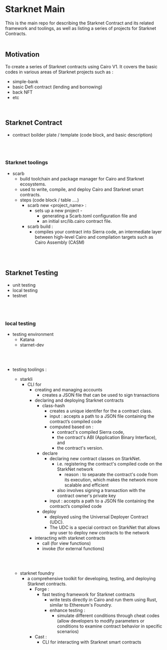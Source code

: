 # Starknet Main #
This is the main repo for describing the Starknet Contract and its related framework and toolings, as well as listing a series of projects for Starknet Contracts.
<br></br>

## Motivation ##
To create a series of Starknet contracts using Cairo V1. It covers the basic codes in various areas of Starknet projects such as :
- simple-bank
- basic Defi contract (lending and borrowing)
- back NFT
- etc

<br>

## Starknet Contract ##
- contract boilder plate / template
  (code block, and basic description)
  
<br></br>
### Starknet toolings ###
  - scarb
    - build toolchain and package manager for Cairo and Starknet ecosystems.
    - used to write, compile, and deploy Cairo and Starknet smart contracts.
    - steps (code block / table ....)
      - scarb new <project_name> :
        - sets up a new project -
          - generating a Scarb.toml configuration file and
          - an initial src/lib.cairo contract file.
      - scarb build :
        - compiles your contract into Sierra code, an intermediate layer between high-level Cairo and compilation targets such as Cairo Assembly (CASM) 

<br></br>
## Starknet Testing ##
- unit testing
- local testing
- testnet 

<br></br>
### local testing ###
- testing environment
  - Katana
  - starnet-dev

<br></br>
- testing toolings :

  - starkli
    - CLI for
      - creating and managing accounts
        - creates a JSON file that can be used to sign transactions
      - declaring and deploying Starknet contracts
        - class-hash
          - creates a unique identifer for the a contract class.
          - input : accepts a path to a JSON file containing the contract’s compiled code
          - computed based on :
            - contract's compiled Sierra code,
            - the contract's ABI (Application Binary Interface), and
            - the contract's version. 
        - declare
          - declaring new contract classes on StarkNet.
            - i.e. registering the contract's compiled code on the StarkNet network
              - reason : to separate the contract's code from its execution, which makes the network more scalable and efficient
            - also involves signing a transaction with the contract owner's private key
          - input : accepts a path to a JSON file containing the contract’s compiled code
        - deploy
          - deployed using the Universal Deployer Contract (UDC).
          - The UDC is a special contract on StarkNet that allows any user to deploy new contracts to the network
      - interacting with starknet contracts
        - call (for view functions)
        - invoke (for external functions)
     
  <br></br>
  - starknet foundry
    - a comprehensive toolkit for developing, testing, and deploying Starknet contracts.
      - Forge :
        - fast testing framework for Starknet contracts
          - write tests directly in Cairo and run them using Rust, similar to Ethereum's Foundry.
          - enhance testing :
            - simulate different conditions through cheat codes (allow developers to modify parameters or conditions to examine contract behavior in specific scenarios)
      - Cast :
        - CLI for interacting with Starknet smart contracts




  
  
  
  
  
  
  
  
  

